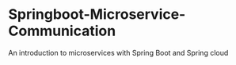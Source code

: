 # Springboot-Microservice-Communication
An introduction to microservices with Spring Boot and Spring cloud
